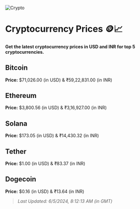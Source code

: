 
![Crypto](https://www.techguide.com.au/wp-content/uploads/2020/11/crypto3.jpeg)

# Cryptocurrency Prices 🪙📈

#### Get the latest cryptocurrency prices in USD and INR for top 5 cryptocurrencies.

## Bitcoin

**Price:** $71,026.00 (in USD) & ₹59,22,831.00 (in INR)

## Ethereum

**Price:** $3,800.56 (in USD) & ₹3,16,927.00 (in INR)

## Solana

**Price:** $173.05 (in USD) & ₹14,430.32 (in INR)

## Tether

**Price:** $1.00 (in USD) & ₹83.37 (in INR)

## Dogecoin

**Price:** $0.16 (in USD) & ₹13.64 (in INR)

> _Last Updated: 6/5/2024, 8:12:13 AM (in GMT)_
